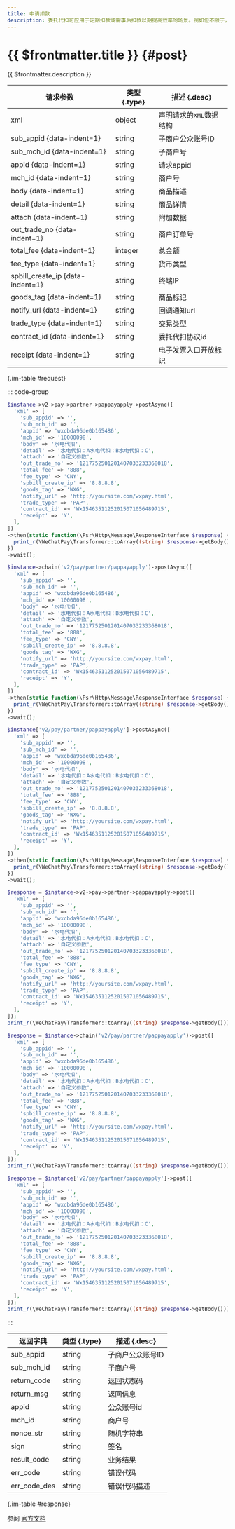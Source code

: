 ```yaml
---
title: 申请扣款
description: 委托代扣可应用于定期扣款或需事后扣款以期提高效率的场景。例如但不限于，会员制缴费、水电煤缴费、黄钻绿钻增值服务、打车类软件、停车场或高速公路无人缴费、理财通基金定投、信用卡还款等通过用户授权给商户，进行委托扣款的场景。
---
```


# {{ $frontmatter.title }} {#post}

{{ $frontmatter.description }}

| 请求参数 | 类型 {.type} | 描述 {.desc}
| --- | --- | ---
| xml | object | 声明请求的`XML`数据结构
| sub_appid {data-indent=1} | string | 子商户公众账号ID
| sub_mch_id {data-indent=1} | string | 子商户号
| appid {data-indent=1} | string | 请求appid
| mch_id {data-indent=1} | string | 商户号
| body {data-indent=1} | string | 商品描述
| detail {data-indent=1} | string | 商品详情
| attach {data-indent=1} | string | 附加数据
| out_trade_no {data-indent=1} | string | 商户订单号
| total_fee {data-indent=1} | integer | 总金额
| fee_type {data-indent=1} | string | 货币类型
| spbill_create_ip {data-indent=1} | string | 终端IP
| goods_tag {data-indent=1} | string | 商品标记
| notify_url {data-indent=1} | string | 回调通知url
| trade_type {data-indent=1} | string | 交易类型
| contract_id {data-indent=1} | string | 委托代扣协议id
| receipt {data-indent=1} | string | 电子发票入口开放标识

{.im-table #request}

::: code-group

```php [异步纯链式]
$instance->v2->pay->partner->pappayapply->postAsync([
  'xml' => [
    'sub_appid' => '',
    'sub_mch_id' => '',
    'appid' => 'wxcbda96de0b165486',
    'mch_id' => '10000098',
    'body' => '水电代扣',
    'detail' => '水电代扣：A水电代扣：B水电代扣：C',
    'attach' => '自定义参数',
    'out_trade_no' => '1217752501201407033233368018',
    'total_fee' => '888',
    'fee_type' => 'CNY',
    'spbill_create_ip' => '8.8.8.8',
    'goods_tag' => 'WXG',
    'notify_url' => 'http://yoursite.com/wxpay.html',
    'trade_type' => 'PAP',
    'contract_id' => 'Wx15463511252015071056489715',
    'receipt' => 'Y',
  ],
])
->then(static function(\Psr\Http\Message\ResponseInterface $response) {
  print_r(\WeChatPay\Transformer::toArray((string) $response->getBody()));
})
->wait();
```

```php [异步声明式]
$instance->chain('v2/pay/partner/pappayapply')->postAsync([
  'xml' => [
    'sub_appid' => '',
    'sub_mch_id' => '',
    'appid' => 'wxcbda96de0b165486',
    'mch_id' => '10000098',
    'body' => '水电代扣',
    'detail' => '水电代扣：A水电代扣：B水电代扣：C',
    'attach' => '自定义参数',
    'out_trade_no' => '1217752501201407033233368018',
    'total_fee' => '888',
    'fee_type' => 'CNY',
    'spbill_create_ip' => '8.8.8.8',
    'goods_tag' => 'WXG',
    'notify_url' => 'http://yoursite.com/wxpay.html',
    'trade_type' => 'PAP',
    'contract_id' => 'Wx15463511252015071056489715',
    'receipt' => 'Y',
  ],
])
->then(static function(\Psr\Http\Message\ResponseInterface $response) {
  print_r(\WeChatPay\Transformer::toArray((string) $response->getBody()));
})
->wait();
```

```php [异步属性式]
$instance['v2/pay/partner/pappayapply']->postAsync([
  'xml' => [
    'sub_appid' => '',
    'sub_mch_id' => '',
    'appid' => 'wxcbda96de0b165486',
    'mch_id' => '10000098',
    'body' => '水电代扣',
    'detail' => '水电代扣：A水电代扣：B水电代扣：C',
    'attach' => '自定义参数',
    'out_trade_no' => '1217752501201407033233368018',
    'total_fee' => '888',
    'fee_type' => 'CNY',
    'spbill_create_ip' => '8.8.8.8',
    'goods_tag' => 'WXG',
    'notify_url' => 'http://yoursite.com/wxpay.html',
    'trade_type' => 'PAP',
    'contract_id' => 'Wx15463511252015071056489715',
    'receipt' => 'Y',
  ],
])
->then(static function(\Psr\Http\Message\ResponseInterface $response) {
  print_r(\WeChatPay\Transformer::toArray((string) $response->getBody()));
})
->wait();
```

```php [同步纯链式]
$response = $instance->v2->pay->partner->pappayapply->post([
  'xml' => [
    'sub_appid' => '',
    'sub_mch_id' => '',
    'appid' => 'wxcbda96de0b165486',
    'mch_id' => '10000098',
    'body' => '水电代扣',
    'detail' => '水电代扣：A水电代扣：B水电代扣：C',
    'attach' => '自定义参数',
    'out_trade_no' => '1217752501201407033233368018',
    'total_fee' => '888',
    'fee_type' => 'CNY',
    'spbill_create_ip' => '8.8.8.8',
    'goods_tag' => 'WXG',
    'notify_url' => 'http://yoursite.com/wxpay.html',
    'trade_type' => 'PAP',
    'contract_id' => 'Wx15463511252015071056489715',
    'receipt' => 'Y',
  ],
]);
print_r(\WeChatPay\Transformer::toArray((string) $response->getBody()));
```

```php [同步声明式]
$response = $instance->chain('v2/pay/partner/pappayapply')->post([
  'xml' => [
    'sub_appid' => '',
    'sub_mch_id' => '',
    'appid' => 'wxcbda96de0b165486',
    'mch_id' => '10000098',
    'body' => '水电代扣',
    'detail' => '水电代扣：A水电代扣：B水电代扣：C',
    'attach' => '自定义参数',
    'out_trade_no' => '1217752501201407033233368018',
    'total_fee' => '888',
    'fee_type' => 'CNY',
    'spbill_create_ip' => '8.8.8.8',
    'goods_tag' => 'WXG',
    'notify_url' => 'http://yoursite.com/wxpay.html',
    'trade_type' => 'PAP',
    'contract_id' => 'Wx15463511252015071056489715',
    'receipt' => 'Y',
  ],
]);
print_r(\WeChatPay\Transformer::toArray((string) $response->getBody()));
```

```php [同步属性式]
$response = $instance['v2/pay/partner/pappayapply']->post([
  'xml' => [
    'sub_appid' => '',
    'sub_mch_id' => '',
    'appid' => 'wxcbda96de0b165486',
    'mch_id' => '10000098',
    'body' => '水电代扣',
    'detail' => '水电代扣：A水电代扣：B水电代扣：C',
    'attach' => '自定义参数',
    'out_trade_no' => '1217752501201407033233368018',
    'total_fee' => '888',
    'fee_type' => 'CNY',
    'spbill_create_ip' => '8.8.8.8',
    'goods_tag' => 'WXG',
    'notify_url' => 'http://yoursite.com/wxpay.html',
    'trade_type' => 'PAP',
    'contract_id' => 'Wx15463511252015071056489715',
    'receipt' => 'Y',
  ],
]);
print_r(\WeChatPay\Transformer::toArray((string) $response->getBody()));
```

:::

| 返回字典 | 类型 {.type} | 描述 {.desc}
| --- | --- | ---
| sub_appid | string | 子商户公众账号ID
| sub_mch_id | string | 子商户号
| return_code | string | 返回状态码
| return_msg | string | 返回信息
| appid | string | 公众账号id
| mch_id | string | 商户号
| nonce_str | string | 随机字符串
| sign | string | 签名
| result_code | string | 业务结果
| err_code | string | 错误代码
| err_code_des | string | 错误代码描述

{.im-table #response}

参阅 [官方文档](https://pay.weixin.qq.com/wiki/doc/api/wxpay_v2/papay/chapter5_8.shtml)
